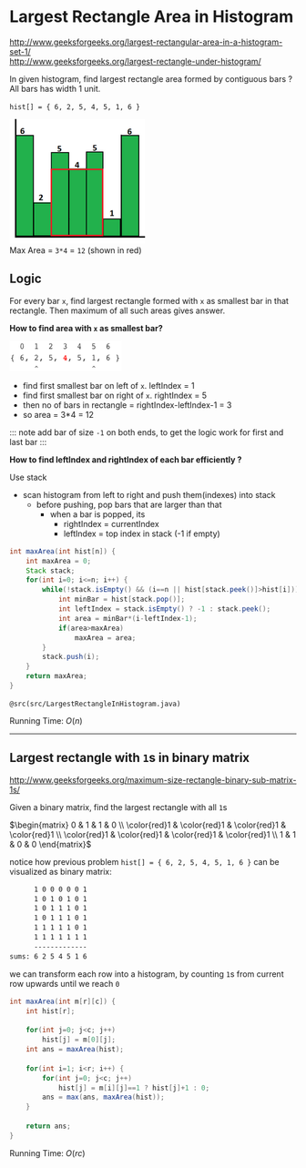# Largest Rectangle Area in Histogram

<http://www.geeksforgeeks.org/largest-rectangular-area-in-a-histogram-set-1/>  
<http://www.geeksforgeeks.org/largest-rectangle-under-histogram/>

In given histogram, find largest rectangle area formed by contiguous bars ?  
All bars has width 1 unit.

`hist[] = { 6, 2, 5, 4, 5, 1, 6 }`

![histogram.png](files/histogram.png)  
Max Area = `3*4` = `12` (shown in red)

## Logic

For every bar `x`, find largest rectangle formed with `x` as smallest bar in that rectangle. Then maximum of all such areas gives answer.

**How to find area with `x` as smallest bar?**

![smallest_x.png](files/smallest_x.png)


* find first smallest bar on left of `x`. leftIndex = 1
* find first smallest bar on right of `x`. rightIndex = 5
* then no of bars in rectangle = rightIndex-leftIndex-1 = 3
* so area = 3\*4 = 12

::: note
add bar of size `-1` on both ends, to get the logic work for first and last bar
:::

**How to find leftIndex and rightIndex of each bar efficiently ?**

Use stack

* scan histogram from left to right and push them(indexes) into stack
    * before pushing, pop bars that are larger than that
        * when a bar is popped, its
            * rightIndex = currentIndex
            * leftIndex   = top index in stack (-1 if empty)
      
```java
int maxArea(int hist[n]) {
    int maxArea = 0;
    Stack stack;
    for(int i=0; i<=n; i++) {
        while(!stack.isEmpty() && (i==n || hist[stack.peek()]>hist[i])) {
            int minBar = hist[stack.pop()];
            int leftIndex = stack.isEmpty() ? -1 : stack.peek();
            int area = minBar*(i-leftIndex-1);
            if(area>maxArea)
                maxArea = area;
        }
        stack.push(i);
    }
	return maxArea;
}
```

`@src(src/LargestRectangleInHistogram.java)`

Running Time: $O(n)$

---

## Largest rectangle with `1`s in binary matrix

<http://www.geeksforgeeks.org/maximum-size-rectangle-binary-sub-matrix-1s/>

Given a binary matrix, find the largest rectangle with all `1`s

$\begin{matrix}
0 & 1 & 1 & 0 \\
\color{red}1 & \color{red}1 & \color{red}1 & \color{red}1 \\
\color{red}1 & \color{red}1 & \color{red}1 & \color{red}1 \\
1 & 1 & 0 & 0
\end{matrix}$

notice how previous problem `hist[] = { 6, 2, 5, 4, 5, 1, 6 }` can be visualized as binary matrix:

```bash
      1 0 0 0 0 0 1
      1 0 1 0 1 0 1
      1 0 1 1 1 0 1
      1 0 1 1 1 0 1
      1 1 1 1 1 0 1
      1 1 1 1 1 1 1
      -------------
sums: 6 2 5 4 5 1 6
```

we can transform each row into a histogram, by counting `1`s from current row upwards until we reach `0`

```java
int maxArea(int m[r][c]) {
	int hist[r];
    
    for(int j=0; j<c; j++)
        hist[j] = m[0][j];
    int ans = maxArea(hist);

    for(int i=1; i<r; i++) {
        for(int j=0; j<c; j++)
            hist[j] = m[i][j]==1 ? hist[j]+1 : 0;
        ans = max(ans, maxArea(hist)); 
    }

    return ans;
}
``` 

Running Time: $O(rc)$
